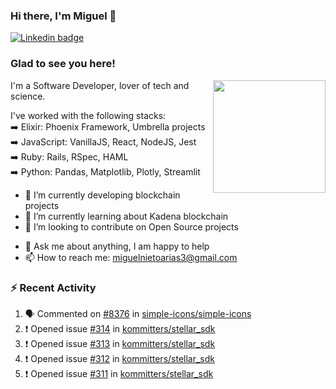 ### Hi there, I'm Miguel 👋

<a href="https://linkedin.com/in/miguelnietoa/" target="_blank" rel="noopener noreferrer">
  <img src="https://img.shields.io/badge/-LinkedIn-0e76a8?style=flat-square&logo=Linkedin&logoColor=white" alt="Linkedin badge">
</a>
<!-- [![Website Badge](https://img.shields.io/badge/Website-3b5998?style=flat-square&logo=google-chrome&logoColor=white)](#notavailablenow#) 

<img src="https://i.imgur.com/tbrLrt5.gif" width=400 alt="Coding GIF" align="right"/>
-->


### Glad to see you here!
<a href="https://github.com/miguelnietoa"><img src="https://github-readme-stats-git-masterrstaa-rickstaa.vercel.app/api?username=miguelnietoa&show_icons=true&hide_border=true&count_private=true&include_all_commits=true&theme=tokyonight" height="180em" align="right"/></a>
I'm a Software Developer, lover of tech and science. 

I've worked with the following stacks:\
➡️ Elixir: Phoenix Framework, Umbrella projects\
➡️ JavaScript: VanillaJS, React, NodeJS, Jest\
➡️ Ruby: Rails, RSpec, HAML\
➡️ Python: Pandas, Matplotlib, Plotly, Streamlit

- 🔭 I’m currently developing blockchain projects
- 🌱 I’m currently learning about Kadena blockchain
- 👯 I’m looking to contribute on Open Source projects
<!-- 
- 😄 I just finished a Machine Learning course! 
- 🤔 I’m looking for help with ...
-->
- 💬 Ask me about anything, I am happy to help
- 📫 How to reach me: miguelnietoarias3@gmail.com


### ⚡ Recent Activity

<!--START_SECTION:activity-->
1. 🗣 Commented on [#8376](https://github.com/simple-icons/simple-icons/issues/8376#issuecomment-1647850420) in [simple-icons/simple-icons](https://github.com/simple-icons/simple-icons)
2. ❗ Opened issue [#314](https://github.com/kommitters/stellar_sdk/issues/314) in [kommitters/stellar_sdk](https://github.com/kommitters/stellar_sdk)
3. ❗ Opened issue [#313](https://github.com/kommitters/stellar_sdk/issues/313) in [kommitters/stellar_sdk](https://github.com/kommitters/stellar_sdk)
4. ❗ Opened issue [#312](https://github.com/kommitters/stellar_sdk/issues/312) in [kommitters/stellar_sdk](https://github.com/kommitters/stellar_sdk)
5. ❗ Opened issue [#311](https://github.com/kommitters/stellar_sdk/issues/311) in [kommitters/stellar_sdk](https://github.com/kommitters/stellar_sdk)
<!--END_SECTION:activity-->
